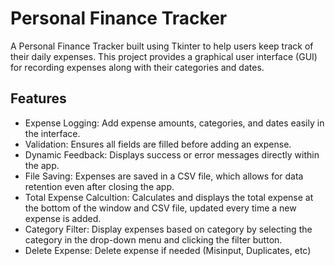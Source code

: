 # Personal Finance Tracker

A Personal Finance Tracker built using Tkinter to help users keep track of their daily expenses. This project provides a graphical user interface (GUI) for recording expenses along with their categories and dates. 

## Features

- Expense Logging: Add expense amounts, categories, and dates easily in the interface.
- Validation: Ensures all fields are filled before adding an expense.
- Dynamic Feedback: Displays success or error messages directly within the app. 
- File Saving: Expenses are saved in a CSV file, which allows for data retention even after closing the app.
- Total Expense Calcultion: Calculates and displays the total expense at the bottom of the window and CSV file, updated every time a new expense is added.
- Category Filter: Display expenses based on category by selecting the category in the drop-down menu and clicking the filter button.
- Delete Expense: Delete expense if needed (Misinput, Duplicates, etc)